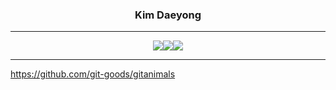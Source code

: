 <div align="center">
  
<!-- <table><tr><td valign="top" width="50%">   -->
<!--   <img align="right" src="https://github-readme-stats.vercel.app/api?username=kim-daeyong&theme=react&count_private=true)](https://github.com/kim-daeyong/github-readme-stats"/> -->
<!--   <img src="https://activity-graph.herokuapp.com/graph?username=kim-daeyong&theme=rogue"/> -->
<!--   <img src="https://readme-jokes.vercel.app/api" alt="Jokes Card" /> -->
<!-- <img align="right" src="https://github-readme-stats.vercel.app/api/top-langs/?username=kim-daeyong&theme=react&layout=compact&hide=html,css,scss,c,mustache,ruby&count_private=true"/> -->
  
<!--   <table><tr><td valign="top" width="50%"> -->
    
  ### Kim Daeyong

  ---

<!--  <a href="https://github.com/Kim-Daeyong"><img src="https://hits.seeyoufarm.com/api/count/incr/badge.svg?url=https%3A%2F%2Fgithub.com%2Fkim-daeyong&count_bg=%2379C83D&title_bg=%23555555&icon=&icon_color=%23E7E7E7&title=Github&edge_flat=false)"/></a> -->

  <a href="https://kim-daeyong.github.io/"><img src="http://img.shields.io/badge/Blog-black?style=flat-square&logo=github&link=https://kim-daeyong.github.io/"></a><a href="mailto:kdy2353@gmail.com"><img src="https://img.shields.io/badge/Gmail-d14836?style=flat-square&logo=Gmail&logoColor=white&link=mailto:kdy2353@gmail.com"/></a><a href="https://www.linkedin.com/in/daeyong-kim-657050184/"><img src="https://img.shields.io/badge/-LinkedIn-blue?style=flat-square&logo=Linkedin&logoColor=white&link=https://www.linkedin.com/in/daeyong-kim-657050184/"></a> 
  <br>
    
    
<!--    </td><td valign="top" width="50%"> -->
<!-- [![Top Langs](https://github-readme-stats.vercel.app/api/top-langs/?username=kim-daeyong&layout=compact&langs_count=10&hide=html&count_private=true)](https://github.com/anuraghazra/github-readme-stats) -->
<!--    <img src="https://github.com/devicons/devicon/blob/master/icons/java/java-original-wordmark.svg" title="Java" alt="Java" width="40" height="40"/>&nbsp;
   <img src="https://github.com/devicons/devicon/blob/master/icons/python/python-original-wordmark.svg" title="Python" alt="Python" width="40" height="40"/>&nbsp;
    <img src="https://github.com/devicons/devicon/blob/master/icons/go/go-original-wordmark.svg" title="Go" alt="Go" width="40" height="40"/>&nbsp;
    <img src="https://github.com/devicons/devicon/blob/master/icons/spring/spring-original-wordmark.svg" title="Spring" alt="Spring" width="40" height="40"/>&nbsp;
    <img src="https://github.com/devicons/devicon/blob/master/icons/flask/flask-original-wordmark.svg" title="Flask" alt="Flask" width="40" height="40"/>&nbsp;
    <img src="https://github.com/devicons/devicon/blob/master/icons/fastapi/fastapi-original-wordmark.svg" title="Fastapi" alt="Fastapi" width="40" height="40"/>&nbsp;
    
</td></tr></table>   -->
 
</div>


---

https://github.com/git-goods/gitanimals
